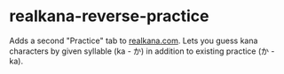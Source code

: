 realkana-reverse-practice
=========================

Adds a second "Practice" tab to [realkana.com](http://www.realkana.com/). Lets you guess kana characters by given syllable (ka - か) in addition to existing practice (か - ka).
